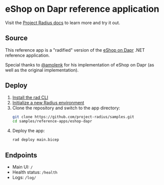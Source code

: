 # eShop on Dapr reference application

Visit the [Project Radius docs](https://radapp.dev/getting-started/reference-apps/eshop-dapr/) to learn more and try it out.

## Source

This reference app is a "radified" version of the [eShop on Dapr](https://github.com/dotnet-architecture/eShopOnDapr) .NET reference application.

Special thanks to [@amolenk](https://github.com/amolenk) for his implementation of eShop on Dapr (as well as the original implementation).

## Deploy

1. [Install the rad CLI](https://radapp.dev/getting-started/)
1. [Initialize a new Radius environment](https://radapp.dev/getting-started/)
1. Clone the repository and switch to the app directory:
   ```bash
   git clone https://github.com/project-radius/samples.git
   cd samples/reference-apps/eshop-dapr
   ```
1. Deploy the app:
   ```bash
   rad deploy main.bicep
   ```

## Endpoints

- Main UI: `/`
- Health status: `/health`
- Logs: `/log/`
